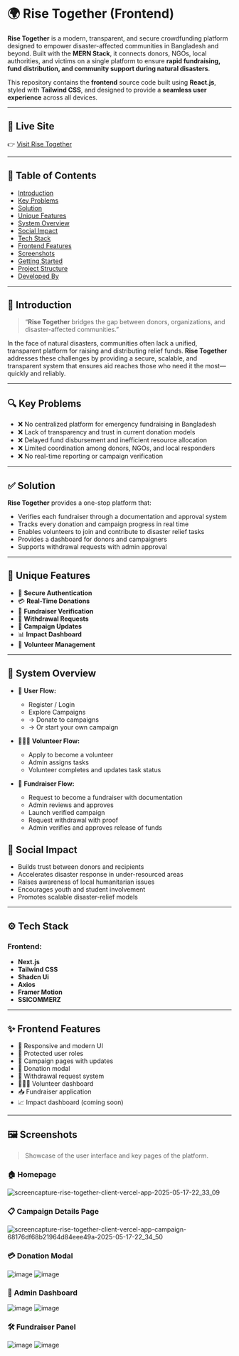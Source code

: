 # 🌍 Rise Together (Frontend)

**Rise Together** is a modern, transparent, and secure crowdfunding platform designed to empower disaster-affected communities in Bangladesh and beyond. Built with the **MERN Stack**, it connects donors, NGOs, local authorities, and victims on a single platform to ensure **rapid fundraising, fund distribution, and community support during natural disasters**.

This repository contains the **frontend** source code built using **React.js**, styled with **Tailwind CSS**, and designed to provide a **seamless user experience** across all devices.

---

## 🔗 Live Site

👉 [Visit Rise Together](https://rise-together-client.vercel.app/)

---

## 📌 Table of Contents

- [Introduction](#introduction)
- [Key Problems](#key-problems)
- [Solution](#solution)
- [Unique Features](#unique-features)
- [System Overview](#system-overview)
- [Social Impact](#social-impact)
- [Tech Stack](#tech-stack)
- [Frontend Features](#frontend-features)
- [Screenshots](#screenshots)
- [Getting Started](#getting-started)
- [Project Structure](#project-structure)
- [Developed By](#developed-by)

---

## 🧭 Introduction

> “**Rise Together** bridges the gap between donors, organizations, and disaster-affected communities.”

In the face of natural disasters, communities often lack a unified, transparent platform for raising and distributing relief funds. **Rise Together** addresses these challenges by providing a secure, scalable, and transparent system that ensures aid reaches those who need it the most—quickly and reliably.

---

## 🔍 Key Problems

- ❌ No centralized platform for emergency fundraising in Bangladesh
- ❌ Lack of transparency and trust in current donation models
- ❌ Delayed fund disbursement and inefficient resource allocation
- ❌ Limited coordination among donors, NGOs, and local responders
- ❌ No real-time reporting or campaign verification

---

## ✅ Solution

**Rise Together** provides a one-stop platform that:
- Verifies each fundraiser through a documentation and approval system
- Tracks every donation and campaign progress in real time
- Enables volunteers to join and contribute to disaster relief tasks
- Provides a dashboard for donors and campaigners
- Supports withdrawal requests with admin approval

---

## 🌟 Unique Features

- 🔐 **Secure Authentication**
- 💳 **Real-Time Donations**
- 🧾 **Fundraiser Verification**
- 🔄 **Withdrawal Requests**
- 📢 **Campaign Updates**
- 📊 **Impact Dashboard**
- 👥 **Volunteer Management**

---

## 🔧 System Overview

- 👤 **User Flow:**
  - Register / Login
  - Explore Campaigns
  - → Donate to campaigns  
  - → Or start your own campaign

- 🧑‍🤝‍🧑 **Volunteer Flow:**
  - Apply to become a volunteer
  - Admin assigns tasks
  - Volunteer completes and updates task status

- 🧾 **Fundraiser Flow:**
  - Request to become a fundraiser with documentation
  - Admin reviews and approves
  - Launch verified campaign
  - Request withdrawal with proof
  - Admin verifies and approves release of funds
## 💞 Social Impact

- Builds trust between donors and recipients
- Accelerates disaster response in under-resourced areas
- Raises awareness of local humanitarian issues
- Encourages youth and student involvement
- Promotes scalable disaster-relief models

---

## ⚙️ Tech Stack

### Frontend:
- **Next.js**
- **Tailwind CSS**
- **Shadcn Ui**
- **Axios**
- **Framer Motion**
- **SSlCOMMERZ**

---

## ✨ Frontend Features

- 🎨 Responsive and modern UI
- 🔐 Protected user roles
- 📃 Campaign pages with updates
- 💸 Donation modal
- 🧾 Withdrawal request system
- 🧑‍🤝‍🧑 Volunteer dashboard
- 📥 Fundraiser application
- 📈 Impact dashboard (coming soon)

---

## 🖼️ Screenshots

> Showcase of the user interface and key pages of the platform.

### 🏠 Homepage
![screencapture-rise-together-client-vercel-app-2025-05-17-22_33_09](https://github.com/user-attachments/assets/f28cb983-d7d5-40fa-b82d-e0624ce5bda4)

### 📋 Campaign Details Page
![screencapture-rise-together-client-vercel-app-campaign-68176df68b21964d84eee49a-2025-05-17-22_34_50](https://github.com/user-attachments/assets/42e10694-12f0-4a24-b12d-6af727e1b0b4)


### 💳 Donation Modal
![image](https://github.com/user-attachments/assets/7eb7bc63-f9c7-46e0-9485-ba72472cda03)
![image](https://github.com/user-attachments/assets/9216c328-e725-4b9b-b534-84fe6a0f5bbb)


### 🧍 Admin Dashboard
![image](https://github.com/user-attachments/assets/880e9fb5-c6fe-4232-a870-f005e426c9d6)
![image](https://github.com/user-attachments/assets/7dfb68dc-3c54-4406-b726-0c98d60345b6)


### 🛠️ Fundraiser Panel
![image](https://github.com/user-attachments/assets/d742bff5-dba8-48de-bede-532370773d7b)
![image](https://github.com/user-attachments/assets/7a6a144f-2452-463b-9518-7998bc389502)


